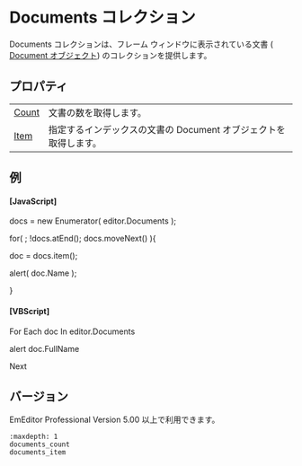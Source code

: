 # Documents コレクション

Documents コレクションは、フレーム ウィンドウに表示されている文書 ( [Document オブジェクト](../document/index)) のコレクションを提供します。

## プロパティ

|     |     |
| --- | --- |
| [Count](documents_count) | 文書の数を取得します。 |
| [Item](documents_item) | 指定するインデックスの文書の Document オブジェクトを取得します。 |

## 例

#### \[JavaScript\]

docs = new Enumerator( editor.Documents );

for( ; !docs.atEnd(); docs.moveNext() ){

doc = docs.item();

alert( doc.Name );

}

#### \[VBScript\]

For Each doc In editor.Documents

alert doc.FullName

Next

## バージョン

EmEditor Professional Version 5.00 以上で利用できます。

```{toctree}
:maxdepth: 1
documents_count
documents_item
```
